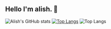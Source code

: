 ## Hello I'm alish. 👋


![Alish's GitHub stats](https://github-readme-stats.vercel.app/api?username=AlishGoroglu0&show=reviews,discussions_started,discussions_answered,prs_merged,prs_merged_percentage)
[![Top Langs](https://github-readme-stats.vercel.app/api/top-langs/?username=AlishGoroglu0)](https://github.com/AlishGoroglu0/github-readme-stats)
![Top Langs](https://github-readme-stats.vercel.app/api/top-langs/?username=AlishGoroglu0&layout=compact)
